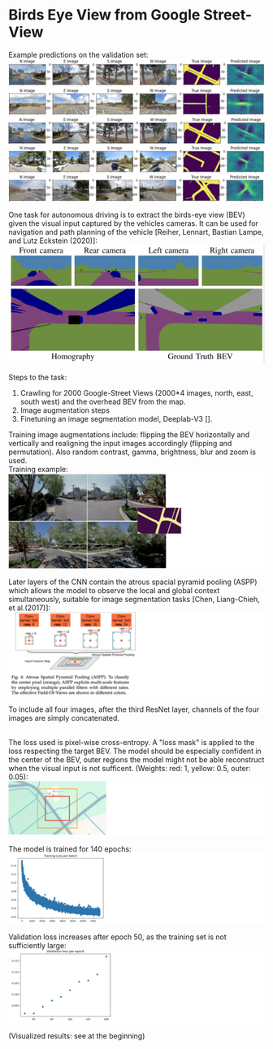 # Birds Eye View from Google Street-View
Example predictions on the validation set:
![Alt text](thumbnails/image-19.png)
![Alt text](thumbnails/image-20.png)
![Alt text](thumbnails/image-21.png)
![Alt text](thumbnails/image-22.png)
![Alt text](thumbnails/image-23.png)

One task for autonomous driving is to extract the birds-eye view (BEV) given the visual input captured by the vehicles cameras. It can be used for navigation and path planning of the vehicle [Reiher, Lennart, Bastian Lampe, and Lutz Eckstein (2020)]:
![BEV example ](image.png)
<br><br>
Steps to the task:
1. Crawling for 2000 Google-Street Views (2000*4 images, north, east, south west) and the overhead BEV from the map. 
2. Image augmentation steps
3. Finetuning an image segmentation model, Deeplab-V3 []. 

Training image augmentations include: flipping the BEV horizontally and vertically and realigning the input images accordingly (flipping and permutation). Also random contrast, gamma, brightness, blur and zoom is used. <br>
Training example:
![Training sample](thumbnails/image-13.png)


Later layers of the CNN contain the atrous spacial pyramid pooling (ASPP) which allows the model to observe the local and global context simultaneously, suitable for image segmentation tasks [Chen, Liang-Chieh, et al.(2017)]:
![atrous spacial pyramid pooling (ASPP)](thumbnails/image-14.png)

To include all four images, after the third ResNet layer, channels of the four images are simply concatenated.<br><br>

The loss used is pixel-wise cross-entropy. A "loss mask" is applied to the loss respecting the target BEV. The model should be especially confident in the center of the BEV, outer regions the model might not be able reconstruct when the visual input is not sufficent. (Weights: red: 1, yellow: 0.5, outer: 0.05):
![Loss Mask](thumbnails/image-15.png)

The model is trained for 140 epochs:
![Training loss per batch](thumbnails/image-16.png)

Validation loss increases after epoch 50, as the training set is not sufficiently large:
![Validation loss](thumbnails/image-17.png)


(Visualized results: see at the beginning)